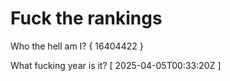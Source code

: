 # Fuck the rankings

Who the hell am I?
{ 16404422 }

What fucking year is it?
[ 2025-04-05T00:33:20Z ]
